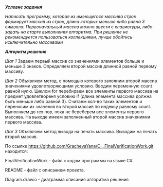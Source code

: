 ***Условие задания***

*Написать программу, которая из имеющегося массива строк формирует массив из строк, длина которых меньше либо равна 3 символа. 
Первоначальный массив можно ввести с клавиатуры, либо задать на старте выполнения алгоритма.
При решение не рекомендуется пользоваться коллекциями, лучше обойтись исключительно массивами*

***Алгоритм решения***

_Шаг 1_
Задаем первый массив со значениями элементов больше и меньше 3 знаков.
Определяем второй массив длинной равной первому массиву.

_Шаг 2_
Объявляем метод, с помощью которого заполним второй массив значениями удовлетворяющими условию.
Вводим переменную count равной нулю.
Циклом for перебираем все элементы первого массива на предмет удовлетвореня 
условию if (длина элемента массива должна быть меньше либо равной 3).
Считаем кол-во таких элементов и переносим их значения во второй массив по индексу равному count.
Выполняем до тех пор, пока не береберем все элементы первого массива.
На выходе имеем заполненный второй массив значениями первого массива.

_Шаг 3_
Объявляем метод вывода на печать массива.
Выводим на печать второй массив.

По ссылке https://github.com/GrachevaYana/C-_FinalVerificationWork.git находится:

FinalVerificationWork - файл с кодом программы на языке C#.

README - файл с описанием проекта.

Diagram.drawio - диаграмма описания алгоритма решения. 


